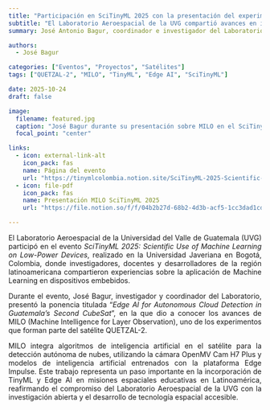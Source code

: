 ```yaml
---
title: "Participación en SciTinyML 2025 con la presentación del experimento MILO del satélite QUETZAL-2"
subtitle: "El Laboratorio Aeroespacial de la UVG compartió avances en inteligencia artificial en nanosatélites durante el SciTinyML 2025"
summary: José Antonio Bagur, coordinador e investigador del Laboratorio Aeroespacial de la Universidad del Valle de Guatemala (UVG), presentó el experimento MILO (Machine Intelligence for Layer Observation) en el evento académico SciTinyML 2025, realizado en Bogotá, Colombia.

authors:
  - José Bagur

categories: ["Eventos", "Proyectos", "Satélites"]
tags: ["QUETZAL-2", "MILO", "TinyML", "Edge AI", "SciTinyML"]

date: 2025-10-24
draft: false

image:
  filename: featured.jpg
  caption: "José Bagur durante su presentación sobre MILO en el SciTinyML 2025"
  focal_point: "center"

links:
  - icon: external-link-alt
    icon_pack: fas
    name: Página del evento
    url: "https://tinymlcolombia.notion.site/SciTinyML-2025-Scientific-Use-of-Machine-Learning-on-Low-Power-Devices-2736dbff8adb806c8bd0d1b79f57cf5d"
  - icon: file-pdf
    icon_pack: fas
    name: Presentación MILO SciTinyML 2025
    url: "https://file.notion.so/f/f/04b2b27d-68b2-4d3b-acf5-1cc3dad1cd16/2c9b13e9-3bfb-48c5-b86d-32b5ec8605fd/Edge_AI_for_Autonomous_Cloud_Detection_in_Guatemalas_Second_CubeSat.pdf?table=block&id=2886dbff-8adb-8044-9878-e34f7eca5b45&spaceId=04b2b27d-68b2-4d3b-acf5-1cc3dad1cd16&expirationTimestamp=1761350400000&signature=sBHWe0bMDSyzPlWM-yrCLkrTLoEhnwr3J7nKDDiiiRA&downloadName=Edge+AI+for+Autonomous+Cloud+Detection+in+Guatemala%27s+Second+CubeSat.pdf"

---
```

<div style="text-align: justify;">

El Laboratorio Aeroespacial de la Universidad del Valle de Guatemala (UVG) participó en el evento _SciTinyML 2025: Scientific Use of Machine Learning on Low-Power Devices_, realizado en la Universidad Javeriana en Bogotá, Colombia, donde investigadores, docentes y desarrolladores de la región latinoamericana compartieron experiencias sobre la aplicación de Machine Learning en dispositivos embebidos.

Durante el evento, José Bagur, investigador y coordinador del Laboratorio, presentó la ponencia titulada “_Edge AI for Autonomous Cloud Detection in Guatemala’s Second CubeSat_”, en la que dio a conocer los avances de MILO (Machine Intelligence for Layer Observation), uno de los experimentos que forman parte del satélite QUETZAL-2.

MILO integra algoritmos de inteligencia artificial en el satélite para la detección autónoma de nubes, utilizando la cámara OpenMV Cam H7 Plus y modelos de inteligencia artificial entrenados con la plataforma Edge Impulse. Este trabajo representa un paso importante en la incorporación de TinyML y Edge AI en misiones espaciales educativas en Latinoamérica, reafirmando el compromiso del Laboratorio Aeroespacial de la UVG con la investigación abierta y el desarrollo de tecnología espacial accesible.

</div>